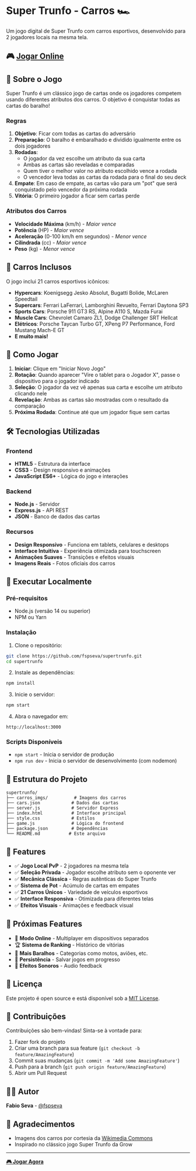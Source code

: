 # Super Trunfo - Carros 🏎️

Um jogo digital de Super Trunfo com carros esportivos, desenvolvido para 2 jogadores locais na mesma tela.

## 🎮 [Jogar Online](https://fspseva.github.io/supertrunfo/)

## 📖 Sobre o Jogo

Super Trunfo é um clássico jogo de cartas onde os jogadores competem usando diferentes atributos dos carros. O objetivo é conquistar todas as cartas do baralho!

### Regras

1. **Objetivo**: Ficar com todas as cartas do adversário
2. **Preparação**: O baralho é embaralhado e dividido igualmente entre os dois jogadores
3. **Rodadas**: 
   - O jogador da vez escolhe um atributo da sua carta
   - Ambas as cartas são reveladas e comparadas
   - Quem tiver o melhor valor no atributo escolhido vence a rodada
   - O vencedor leva todas as cartas da rodada para o final do seu deck
4. **Empate**: Em caso de empate, as cartas vão para um "pot" que será conquistado pelo vencedor da próxima rodada
5. **Vitória**: O primeiro jogador a ficar sem cartas perde

### Atributos dos Carros

- **Velocidade Máxima** (km/h) - *Maior vence*
- **Potência** (HP) - *Maior vence*  
- **Aceleração** (0-100 km/h em segundos) - *Menor vence*
- **Cilindrada** (cc) - *Maior vence*
- **Peso** (kg) - *Menor vence*

## 🚗 Carros Inclusos

O jogo inclui 21 carros esportivos icônicos:

- **Hypercars**: Koenigsegg Jesko Absolut, Bugatti Bolide, McLaren Speedtail
- **Supercars**: Ferrari LaFerrari, Lamborghini Revuelto, Ferrari Daytona SP3
- **Sports Cars**: Porsche 911 GT3 RS, Alpine A110 S, Mazda Furai
- **Muscle Cars**: Chevrolet Camaro ZL1, Dodge Challenger SRT Hellcat
- **Elétricos**: Porsche Taycan Turbo GT, XPeng P7 Performance, Ford Mustang Mach-E GT
- **E muito mais!**

## 🎯 Como Jogar

1. **Iniciar**: Clique em "Iniciar Novo Jogo"
2. **Rotação**: Quando aparecer "Vire o tablet para o Jogador X", passe o dispositivo para o jogador indicado
3. **Seleção**: O jogador da vez vê apenas sua carta e escolhe um atributo clicando nele
4. **Revelação**: Ambas as cartas são mostradas com o resultado da comparação
5. **Próxima Rodada**: Continue até que um jogador fique sem cartas

## 🛠️ Tecnologias Utilizadas

### Frontend
- **HTML5** - Estrutura da interface
- **CSS3** - Design responsivo e animações
- **JavaScript ES6+** - Lógica do jogo e interações

### Backend
- **Node.js** - Servidor
- **Express.js** - API REST
- **JSON** - Banco de dados das cartas

### Recursos
- **Design Responsivo** - Funciona em tablets, celulares e desktops
- **Interface Intuitiva** - Experiência otimizada para touchscreen
- **Animações Suaves** - Transições e efeitos visuais
- **Imagens Reais** - Fotos oficiais dos carros

## 🚀 Executar Localmente

### Pré-requisitos
- Node.js (versão 14 ou superior)
- NPM ou Yarn

### Instalação

1. Clone o repositório:
```bash
git clone https://github.com/fspseva/supertrunfo.git
cd supertrunfo
```

2. Instale as dependências:
```bash
npm install
```

3. Inicie o servidor:
```bash
npm start
```

4. Abra o navegador em:
```
http://localhost:3000
```

### Scripts Disponíveis

- `npm start` - Inicia o servidor de produção
- `npm run dev` - Inicia o servidor de desenvolvimento (com nodemon)

## 📁 Estrutura do Projeto

```
supertrunfo/
├── carros_imgs/          # Imagens dos carros
├── cars.json            # Dados das cartas
├── server.js            # Servidor Express
├── index.html           # Interface principal
├── style.css            # Estilos
├── game.js              # Lógica do frontend
├── package.json         # Dependências
└── README.md           # Este arquivo
```

## 🎨 Features

- ✅ **Jogo Local PvP** - 2 jogadores na mesma tela
- ✅ **Seleção Privada** - Jogador escolhe atributo sem o oponente ver
- ✅ **Mecânica Clássica** - Regras autênticas do Super Trunfo
- ✅ **Sistema de Pot** - Acúmulo de cartas em empates
- ✅ **21 Carros Únicos** - Variedade de veículos esportivos
- ✅ **Interface Responsiva** - Otimizada para diferentes telas
- ✅ **Efeitos Visuais** - Animações e feedback visual

## 🔮 Próximas Features

- 🔄 **Modo Online** - Multiplayer em dispositivos separados
- 🏆 **Sistema de Ranking** - Histórico de vitórias
- 🎲 **Mais Baralhos** - Categorias como motos, aviões, etc.
- 💾 **Persistência** - Salvar jogos em progresso
- 🎵 **Efeitos Sonoros** - Audio feedback

## 📄 Licença

Este projeto é open source e está disponível sob a [MIT License](LICENSE).

## 🤝 Contribuições

Contribuições são bem-vindas! Sinta-se à vontade para:

1. Fazer fork do projeto
2. Criar uma branch para sua feature (`git checkout -b feature/AmazingFeature`)
3. Commit suas mudanças (`git commit -m 'Add some AmazingFeature'`)
4. Push para a branch (`git push origin feature/AmazingFeature`)
5. Abrir um Pull Request

## 👨‍💻 Autor

**Fabio Seva** - [@fspseva](https://github.com/fspseva)

## 🙏 Agradecimentos

- Imagens dos carros por cortesia da [Wikimedia Commons](https://commons.wikimedia.org/)
- Inspirado no clássico jogo Super Trunfo da Grow

---

**[🎮 Jogar Agora](https://fspseva.github.io/supertrunfo/)**